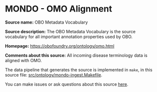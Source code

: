 # MONDO - OMO Alignment

**Source name:** OBO Metadata Vocabulary

**Source description:** The OBO Metadata Vocabulary is the source vocabulary for all important annotation properties used by OBO.


**Homepage:** https://obofoundry.org/ontology/omo.html

**Comments about this source:** All incoming disease terminology data is aligned with OMO.






The data pipeline that generates the source is implemented in `make`, in this source file: [src/ontology/mondo-ingest.Makefile](https://github.com/monarch-initiative/mondo-ingest/blob/main/src/ontology/mondo-ingest.Makefile).

You can make issues or ask questions about this source [here](https://github.com/monarch-initiative/mondo-ingest/issues).
